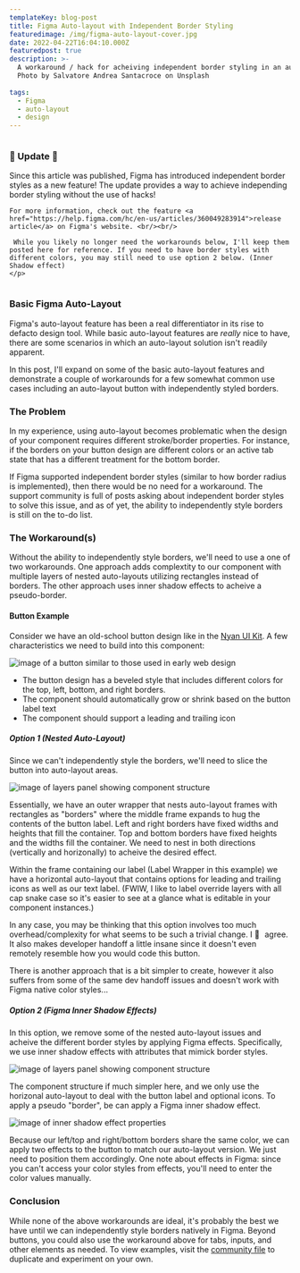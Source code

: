 ```yaml
---
templateKey: blog-post
title: Figma Auto-layout with Independent Border Styling
featuredimage: /img/figma-auto-layout-cover.jpg
date: 2022-04-22T16:04:10.000Z
featuredpost: true
description: >-
  A workaround / hack for acheiving independent border styling in an auto-layout component
  Photo by Salvatore Andrea Santacroce on Unsplash
  
tags:
  - Figma
  - auto-layout
  - design
---
```



<div class="columns is-centered has-margin-top-32 has-background-light">
  <div class="column is-12 content">
   <h3> 🎉 Update 🎉</h3>
    <p>
     Since this article was published, Figma has introduced independent border styles as a new feature! The update provides a way to achieve independing border styling without the use of hacks!
    
    For more information, check out the feature <a href="https://help.figma.com/hc/en-us/articles/360049283914">release article</a> on Figma's website. <br/><br/>
    
     While you likely no longer need the workarounds below, I'll keep them posted here for reference. If you need to have border styles with different colors, you may still need to use option 2 below. (Inner Shadow effect)
    </p>    
  </div>
</div>

### Basic Figma Auto-Layout 
Figma's auto-layout feature has been a real differentiator in its rise to defacto design tool. While basic auto-layout features are *really* nice to have, there are some scenarios in which an auto-layout solution isn't readily apparent. 

In this post, I'll expand on some of the basic auto-layout features and demonstrate a couple of workarounds for a few somewhat common use cases including an auto-layout button with independently styled borders.

### The Problem
In my experience, using auto-layout becomes problematic when the design of your component requires different stroke/border properties. For instance, if the borders on your button design are different colors or an active tab state that has a different treatment for the bottom border.

If Figma supported independent border styles (similar to how border radius is implemented), then there would be no need for a workaround. The support community is full of posts asking about independent border styles to solve this issue, and as of yet, the ability to independently style borders is still on the to-do list.

### The Workaround(s)
Without the ability to independently style borders, we'll need to use a one of two workarounds. One approach adds complextity to our component with multiple layers of nested auto-layouts utilizing rectangles instead of borders. The other approach uses inner shadow effects to acheive a pseudo-border.

#### Button Example
Consider we have an old-school button design like in the [Nyan UI Kit](https://www.figma.com/community/file/1091184208187937528). A few characteristics we need to build into this component:

<div class="columns is-centered has-margin-top-32">
  <div class="column is-12 has-text-centered">
    <img class="img" srcset="/img/button-nested-auto-layout.png" alt="image of a button similar to those used in early web design" />
  </div>
</div>

- The button design has a beveled style that includes different colors for the top, left, bottom, and right borders.
- The component should automatically grow or shrink based on the button label text
- The component should support a leading and trailing icon

##### Option 1 (Nested Auto-Layout)
Since we can't independently style the borders, we'll need to slice the button into auto-layout areas. 
<div class="columns is-centered has-margin-top-32">
  <div class="column is-12 has-text-centered">
    <img class="img" srcset="/img/outline-button-layers.png" alt="image of layers panel showing component structure" />
  </div>
</div>

Essentially, we have an outer wrapper that nests auto-layout frames with rectangles as "borders" where the middle frame expands to hug the contents of the button label. Left and right borders have fixed widths and heights that fill the container. Top and bottom borders have fixed heights and the widths fill the container. We need to nest in both directions (vertically and horizonally) to acheive the desired effect.

Within the frame containing our label (Label Wrapper in this example) we have a horizontal auto-layout that contains options for leading and trailing icons as well as our text label. (FWIW, I like to label override layers with all cap snake case so it's easier to see at a glance what is editable in your component instances.)

In any case, you may be thinking that this option involves too much overhead/complexity for what seems to be such a trivial change. I 💯 &#8202; agree. It also makes developer handoff a little insane since it doesn't even remotely resemble how you would code this button. 

There is another approach that is a bit simpler to create, however it also suffers from some of the same dev handoff issues and doesn't work with Figma native color styles...

##### Option 2 (Figma Inner Shadow Effects)
In this option, we remove some of the nested auto-layout issues and acheive the different border styles by applying Figma effects. Specifically, we use inner shadow effects with attributes that mimick border styles.
<div class="columns is-centered has-margin-top-32">
  <div class="column is-12 has-text-centered">
    <img class="img" srcset="/img/layers-inner-shadow-effects.png" alt="image of layers panel showing component structure" />
  </div>
</div>

The component structure if much simpler here, and we only use the horizonal auto-layout to deal with the button label and optional icons. To apply a pseudo "border", be can apply a Figma inner shadow effect. 

<div class="columns is-centered has-margin-top-32">
  <div class="column is-12 has-text-centered">
    <img class="img" srcset="/img/inner-shadow-properties.png" alt="image of inner shadow effect properties" />
  </div>
</div>

Because our left/top and right/bottom borders share the same color, we can apply two effects to the button to match our auto-layout version. We just need to position them accordingly. One note about effects in Figma: since you can't access your color styles from effects, you'll need to enter the color values manually.    

### Conclusion
While none of the above workarounds are ideal, it's probably the best we have until we can independently style borders natively in Figma. Beyond buttons, you could also use the workaround above for tabs, inputs, and other elements as needed. To view examples, visit the [community file](https://www.figma.com/community/file/1100205232137671296) to duplicate and experiment on your own.

